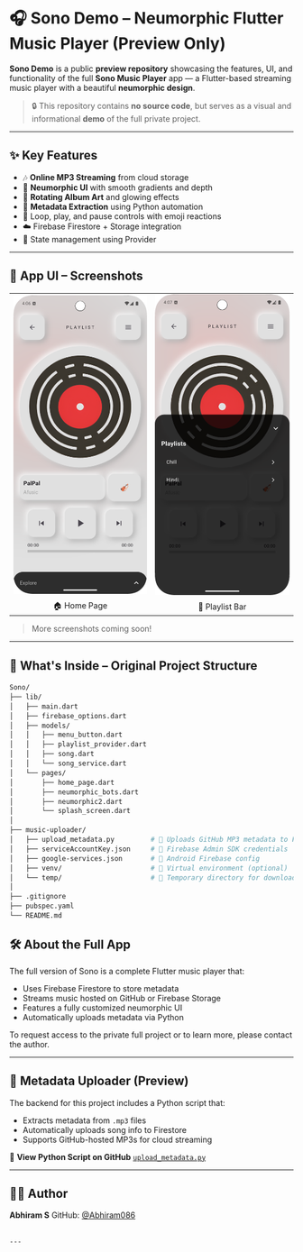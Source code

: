 # 🎧 Sono Demo – Neumorphic Flutter Music Player (Preview Only)

**Sono Demo** is a public **preview repository** showcasing the features, UI, and functionality of the full **Sono Music Player** app — a Flutter-based streaming music player with a beautiful **neumorphic design**.

> 🔒 This repository contains **no source code**, but serves as a visual and informational **demo** of the full private project.

---

## ✨ Key Features

- 🎶 **Online MP3 Streaming** from cloud storage  
- 🌟 **Neumorphic UI** with smooth gradients and depth  
- 💫 **Rotating Album Art** and glowing effects  
- 📀 **Metadata Extraction** using Python automation  
- 🔁 Loop, play, and pause controls with emoji reactions  
- ☁️ Firebase Firestore + Storage integration  
- 🧠 State management using Provider  

---

## 📸 App UI – Screenshots

<table>
  <tr>
    <td><img src="screenshots/home_page.png" width="300"/></td>
    <td><img src="screenshots/playlist_bar.png" width="300"/></td>
  </tr>
  <tr>
    <td align="center">🏠 Home Page</td>
    <td align="center">🎵 Playlist Bar</td>
  </tr>
</table>

> More screenshots coming soon!

---

## 📂 What's Inside – Original Project Structure

```bash
Sono/
├── lib/
│   ├── main.dart
│   ├── firebase_options.dart
│   ├── models/
│   │   ├── menu_button.dart
│   │   ├── playlist_provider.dart
│   │   ├── song.dart
│   │   └── song_service.dart
│   └── pages/
│       ├── home_page.dart
│       ├── neumorphic_bots.dart
│       ├── neumorphic2.dart
│       └── splash_screen.dart
│
├── music-uploader/
│   ├── upload_metadata.py         # 🔁 Uploads GitHub MP3 metadata to Firestore
│   ├── serviceAccountKey.json     # 🔐 Firebase Admin SDK credentials
│   ├── google-services.json       # 🔗 Android Firebase config
│   ├── venv/                      # 🐍 Virtual environment (optional)
│   └── temp/                      # 📂 Temporary directory for downloaded MP3s
│
├── .gitignore
├── pubspec.yaml
└── README.md

```


## 🛠 About the Full App

The full version of Sono is a complete Flutter music player that:

* Uses Firebase Firestore to store metadata
* Streams music hosted on GitHub or Firebase Storage
* Features a fully customized neumorphic UI
* Automatically uploads metadata via Python

To request access to the private full project or to learn more, please contact the author.

---

## 📄 Metadata Uploader (Preview)

The backend for this project includes a Python script that:

* Extracts metadata from `.mp3` files
* Automatically uploads song info to Firestore
* Supports GitHub-hosted MP3s for cloud streaming

📎 **View Python Script on GitHub**
[`upload_metadata.py`](https://github.com/Abhiram086/sono/blob/main/music-uploader/upload_metadata.py)

---

## 👨‍💻 Author

**Abhiram S**
GitHub: [@Abhiram086](https://github.com/Abhiram086)


````````

---

````````
